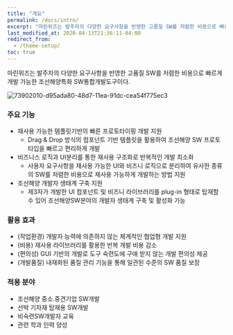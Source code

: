 ```yaml
---
title: "개요"
permalink: /docs/intro/
excerpt: "마린위즈는 발주자의 다양한 요구사항을 반영한 고품질 SW를 저렴한 비용으로 빠르게 개발 가능한 조선해양특화 SW통합개발도구이다."
last_modified_at: 2020-04-13T21:36:11-04:00
redirect_from:
  - /theme-setup/
toc: true
---
```


마린위즈는 발주자의 다양한 요구사항을 반영한 고품질 SW를 저렴한 비용으로 빠르게 개발 가능한 조선해양특화 SW통합개발도구이다.

![73902010-d95ada80-48d7-11ea-91dc-cea54f775ec3](https://user-images.githubusercontent.com/45934727/79520920-d7a95200-8092-11ea-87d6-d61306c913cb.jpg)

### 주요 기능
  - 재사용 가능한 템플릿기반의 빠른 프로토타이핑 개발 지원
    - Drag & Drop 방식의 컴포넌트 기반 템플릿을 활용하여 조선해양 SW 프로토타입을 빠르고 편리하게 개발
  - 비즈니스 로직과 UI분리를 통한 재사용 구조화로 반복적인 개발 최소화
    - 사용자 요구사항을 재사용 가능한 UI와 비즈니 로직으로 분리하여 유사한 종류의 SW를 저렴한 비용으로 재사용 가능하게 개발하는 방법 지원
  - 조선해양 개발자 생태계 구축 지원
    - 제3자가 개발한 UI 컴포넌트 및 비즈니 라이브러리를 plug-in 형태로 탑재할 수 있어 조선해양SW분야의 개발자 생태계 구축 및 활성화 가능

### 활용 효과
  - (작업환경) 개발자 능력에 의존하지 않는 체계적인 협업형 개발 지원
  - (비용) 재사용 라이브러리를 활용한 반복 개발 비용 감소
  - (편의성) GUI 기반의 개발로 도구 숙련도에 구애 받지 않는 개발 편의성 제공
  - (개발품질) 내재화된 품질 관리 기능을 통해 일관된 수준의 SW  품질 보장

### 적용 분야
  - 조선해양 중소.중견기업 SW개발
  - 선박 기자재 탑재용 SW개발
  - 비숙련SW개발자 교육
  - 관련 학과 인력 양성
